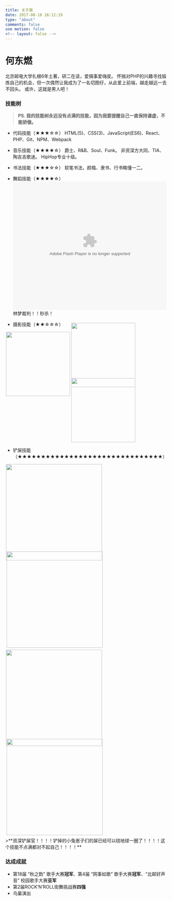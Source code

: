 ```yaml
---
title: 关于我
date: 2017-08-18 16:12:19
type: "about"
comments: false
use motion: false
<!-- layout: false -->
---
```

# 何东燃
北京邮电大学扎根6年土著，研二在读，爱搞事爱嗨皮。
怀揣对PHP的兴趣寻找锻炼自己的机会，但一次偶然让我成为了一名切图仔，从此爱上前端，越走越远一去不回头。
或许，这就是男人吧！

### 技能树
>**PS. 我的技能树永远没有点满的技能，因为我要提醒自己一直保持谦虚，不能骄傲。**

* 代码技能（★★★☆☆）
HTML(5)、CSS(3)、JavaScript(ES6)、React、PHP、Git、NPM、Webpack

* 音乐技能（★★★★☆）
爵士、R&B、Soul、Funk。
非资深方大同、TIA、陶吉吉歌迷。
HipHop专业十级。

* 书法技能（★★★☆☆）
软笔书法，颜楷、隶书、行书略懂一二。

* 舞蹈技能（★★★★☆）
<embed src='//player.youku.com/player.php/sid/XNzE2MjE3MDUy/v.swf' allowFullScreen='true' quality='high' width='480' height='400' align='middle' allowScriptAccess='always' type='application/x-shockwave-flash'></embed>
林梦裁判！！秒杀！

* 摄影技能（★★☆☆☆）
<img src='/uploads/photo1.jpg' width='200px' style="float:left;margin:0 2px 30px" />
<img src='/uploads/photo2.jpg' width='200px' style="float:left;margin:0 2px;margin-top:-28px"" />
<img src='/uploads/photo3.jpg' width='200px' style="float:left;margin:0 2px;margin-top:-28px"" />
<div style="clear:both"></div>

* 铲屎技能（★★★★★★★★★★★★★★★★★★★★★★★★★★★★★★★）
<img src='/uploads/cat2.jpg' width='300px' style="float:left;margin:0 2px" />
<img src='/uploads/cat3.jpg' width='300px' style="float:left;margin:0 4px 34px;margin-top:-28px;" />
<img src='/uploads/cat5.jpg' width='300px' style="float:left;margin:0 2px 6px;margin-top:-28px;" />
<img src='/uploads/cat4.jpg' width='300px' style="float:left;margin:0 4px 6px;margin-top:-28px;" />
<div style="clear:both"></div>
>**资深铲屎官！！！！铲掉的小兔崽子们的屎已经可以绕地球一圈了！！！！这个技能不点满都对不起自己！！！！**

### 达成成就
* 第18届 “秋之韵” 歌手大赛**冠军**、第4届 “网事如歌” 歌手大赛**冠军**、“北邮好声音” 校园歌手大赛**亚军**
* 第2届ROCK’N’ROLL街舞挑战赛**四强**
* 鸟巢演出
